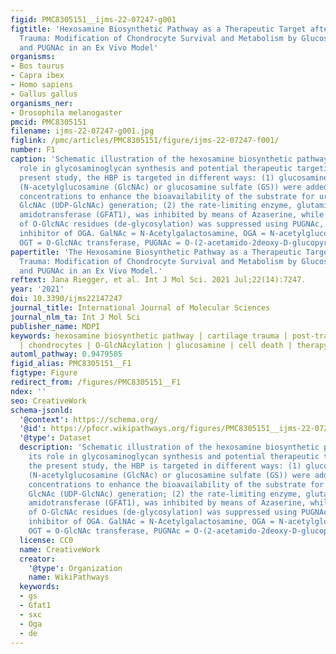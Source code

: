 ```yaml
---
figid: PMC8305151__ijms-22-07247-g001
figtitle: 'Hexosamine Biosynthetic Pathway as a Therapeutic Target after Cartilage
  Trauma: Modification of Chondrocyte Survival and Metabolism by Glucosamine Derivatives
  and PUGNAc in an Ex Vivo Model'
organisms:
- Bos taurus
- Capra ibex
- Homo sapiens
- Gallus gallus
organisms_ner:
- Drosophila melanogaster
pmcid: PMC8305151
filename: ijms-22-07247-g001.jpg
figlink: /pmc/articles/PMC8305151/figure/ijms-22-07247-f001/
number: F1
caption: 'Schematic illustration of the hexosamine biosynthetic pathway (HBP), its
  role in glycosaminoglycan synthesis and potential therapeutic targeting. In the
  present study, the HBP is targeted in different ways: (1) glucosamine derivatives
  (N-acetylglucosamine (GlcNAc) or glucosamine sulfate (GS)) were added at different
  concentrations to enhance the bioavailability of the substrate for uridine diphosphate
  GlcNAc (UDP-GlcNAc) generation; (2) the rate-limiting enzyme, glutamine fructose-6-phosphate
  amidotransferase (GFAT1), was inhibited by means of Azaserine, while hydrolysis
  of O-GlcNAc residues (de-glycosylation) was suppressed using PUGNAc, a specific
  inhibitor of OGA. GalNAc = N-Acetylgalactosamine, OGA = N-acetylglucosaminidase,
  OGT = O-GlcNAc transferase, PUGNAc = O-(2-acetamido-2deoxy-D-glucopyranosylidene)amino-N-phenylcarbamate.'
papertitle: 'The Hexosamine Biosynthetic Pathway as a Therapeutic Target after Cartilage
  Trauma: Modification of Chondrocyte Survival and Metabolism by Glucosamine Derivatives
  and PUGNAc in an Ex Vivo Model.'
reftext: Jana Riegger, et al. Int J Mol Sci. 2021 Jul;22(14):7247.
year: '2021'
doi: 10.3390/ijms22147247
journal_title: International Journal of Molecular Sciences
journal_nlm_ta: Int J Mol Sci
publisher_name: MDPI
keywords: hexosamine biosynthetic pathway | cartilage trauma | post-traumatic osteoarthritis
  | chondrocytes | O-GlcNAcylation | glucosamine | cell death | therapy
automl_pathway: 0.9479505
figid_alias: PMC8305151__F1
figtype: Figure
redirect_from: /figures/PMC8305151__F1
ndex: ''
seo: CreativeWork
schema-jsonld:
  '@context': https://schema.org/
  '@id': https://pfocr.wikipathways.org/figures/PMC8305151__ijms-22-07247-g001.html
  '@type': Dataset
  description: 'Schematic illustration of the hexosamine biosynthetic pathway (HBP),
    its role in glycosaminoglycan synthesis and potential therapeutic targeting. In
    the present study, the HBP is targeted in different ways: (1) glucosamine derivatives
    (N-acetylglucosamine (GlcNAc) or glucosamine sulfate (GS)) were added at different
    concentrations to enhance the bioavailability of the substrate for uridine diphosphate
    GlcNAc (UDP-GlcNAc) generation; (2) the rate-limiting enzyme, glutamine fructose-6-phosphate
    amidotransferase (GFAT1), was inhibited by means of Azaserine, while hydrolysis
    of O-GlcNAc residues (de-glycosylation) was suppressed using PUGNAc, a specific
    inhibitor of OGA. GalNAc = N-Acetylgalactosamine, OGA = N-acetylglucosaminidase,
    OGT = O-GlcNAc transferase, PUGNAc = O-(2-acetamido-2deoxy-D-glucopyranosylidene)amino-N-phenylcarbamate.'
  license: CC0
  name: CreativeWork
  creator:
    '@type': Organization
    name: WikiPathways
  keywords:
  - gs
  - Gfat1
  - sxc
  - Oga
  - de
---
```

